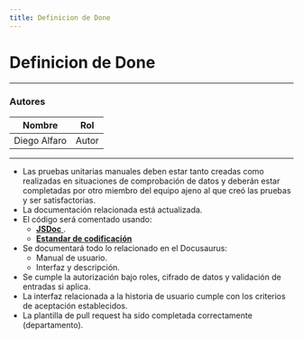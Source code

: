 ```yaml
---
title: Definicion de Done
---
```


# Definicion de Done

---

### Autores

| Nombre       | Rol   |
| ------------ | ----- |
| Diego Alfaro | Autor |

---

- Las pruebas unitarias manuales deben estar tanto creadas como realizadas en situaciones de comprobación de datos y deberán estar completadas por otro miembro del equipo ajeno al que creó las pruebas y ser satisfactorias.
- La documentación relacionada está actualizada.
- El código será comentado usando:
  - [**JSDoc** ](https://medium.com/swlh/creating-better-jsdoc-documentation-8b7a65744dcb).
  - [**Estandar de codificación**](/docs/guias/standards/general.md)
- Se documentará todo lo relacionado en el Docusaurus:
  - Manual de usuario.
  - Interfaz y descripción.
- Se cumple la autorización bajo roles, cifrado de datos y validación de entradas si aplica.
- La interfaz relacionada a la historia de usuario cumple con los criterios de aceptación establecidos.
- La plantilla de pull request ha sido completada correctamente (departamento).
